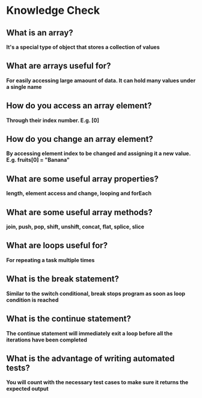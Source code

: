 # Knowledge Check

## What is an array?
**It's a special type of object that stores a collection of values**

## What are arrays useful for?
**For easily accessing large amaount of data. It can hold many values under a single name**

## How do you access an array element?
**Through their index number. E.g. [0]**

## How do you change an array element?
**By accessing element index to be changed and assigning it a new value. E.g. fruits[0] = "Banana"**

## What are some useful array properties?
**length, element access and change, looping and forEach**

## What are some useful array methods?
**join, push, pop, shift, unshift, concat, flat, splice, slice**

## What are loops useful for?
**For repeating a task multiple times**

## What is the break statement?
**Similar to the switch conditional, break stops program as soon as loop condition is reached**

## What is the continue statement?
**The continue statement will immediately exit a loop before all the iterations have been completed**

## What is the advantage of writing automated tests?
**You will count with the necessary test cases to make sure it returns the expected output**